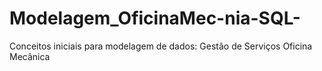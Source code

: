 # Modelagem_OficinaMec-nia-SQL-
Conceitos iniciais para modelagem de dados: Gestão de Serviços Oficina Mecânica
